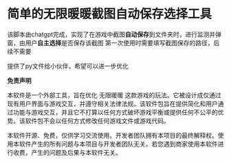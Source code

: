 # 简单的无限暖暖截图自动保存选择工具
该脚本由chatgpt完成，实现了在游戏中截图**自动保存**到文件夹时，进行监测并弹窗，由用户**自主选择**是否保存该截图
第一次使用时需要填写截图保存的路径，后续不需要

提供了py文件给小伙伴，希望可以进一步优化

**免责声明**

本软件是一个外部工具，旨在优化 无限暖暖 这款游戏的玩法。它被设计成仅通过现有用户界面与游戏交互，并遵守相关法律法规。该软件包旨在提供简化和用户通过功能与游戏交互，并且它不打算以任何方式破坏游戏平衡或提供任何不公平的优势。该软件包不会以任何方式修改任何游戏文件或游戏代码。

本软件开源、免费，仅供学习交流使用。开发者团队拥有本项目的最终解释权。使用本软件产生的所有问题与本项目与开发者团队无关。若您遇到商家使用本软件进行收费，产生的问题及后果与本软件无关。

